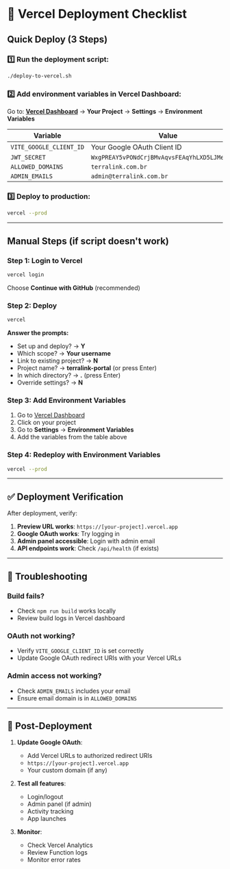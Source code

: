 # 🚀 Vercel Deployment Checklist

## Quick Deploy (3 Steps)

### 1️⃣ Run the deployment script:
```bash
./deploy-to-vercel.sh
```

### 2️⃣ Add environment variables in Vercel Dashboard:

Go to: **[Vercel Dashboard](https://vercel.com/dashboard)** → **Your Project** → **Settings** → **Environment Variables**

| Variable | Value |
|----------|-------|
| `VITE_GOOGLE_CLIENT_ID` | Your Google OAuth Client ID |
| `JWT_SECRET` | `WxgPREAY5vPONdCrjBMvAqvsFEAqYhLXD5LJMee+Na0=` |
| `ALLOWED_DOMAINS` | `terralink.com.br` |
| `ADMIN_EMAILS` | `admin@terralink.com.br` |

### 3️⃣ Deploy to production:
```bash
vercel --prod
```

---

## Manual Steps (if script doesn't work)

### Step 1: Login to Vercel
```bash
vercel login
```
Choose **Continue with GitHub** (recommended)

### Step 2: Deploy
```bash
vercel
```

**Answer the prompts:**
- Set up and deploy? → **Y**
- Which scope? → **Your username**
- Link to existing project? → **N**
- Project name? → **terralink-portal** (or press Enter)
- In which directory? → **.** (press Enter)
- Override settings? → **N**

### Step 3: Add Environment Variables
1. Go to [Vercel Dashboard](https://vercel.com/dashboard)
2. Click on your project
3. Go to **Settings** → **Environment Variables**
4. Add the variables from the table above

### Step 4: Redeploy with Environment Variables
```bash
vercel --prod
```

---

## ✅ Deployment Verification

After deployment, verify:

1. **Preview URL works**: `https://[your-project].vercel.app`
2. **Google OAuth works**: Try logging in
3. **Admin panel accessible**: Login with admin email
4. **API endpoints work**: Check `/api/health` (if exists)

---

## 🔧 Troubleshooting

### Build fails?
- Check `npm run build` works locally
- Review build logs in Vercel dashboard

### OAuth not working?
- Verify `VITE_GOOGLE_CLIENT_ID` is set correctly
- Update Google OAuth redirect URIs with your Vercel URLs

### Admin access not working?
- Check `ADMIN_EMAILS` includes your email
- Ensure email domain is in `ALLOWED_DOMAINS`

---

## 📝 Post-Deployment

1. **Update Google OAuth**:
   - Add Vercel URLs to authorized redirect URIs
   - `https://[your-project].vercel.app`
   - Your custom domain (if any)

2. **Test all features**:
   - Login/logout
   - Admin panel (if admin)
   - Activity tracking
   - App launches

3. **Monitor**:
   - Check Vercel Analytics
   - Review Function logs
   - Monitor error rates